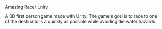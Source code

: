 Amazing Racer Unity

A 3D first person game made with Unity. The game's goal is to race to one of the destinations a quickly as possible while avoiding the water hazards.
